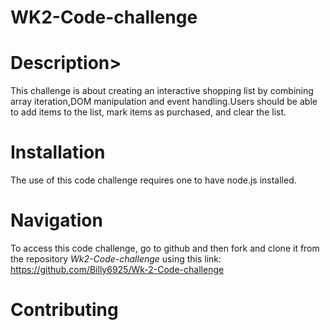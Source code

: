 # <strong>WK2-Code-challenge</strong>
# <b>Description></b>
This challenge is about creating an interactive shopping list by combining array iteration,DOM manipulation and event handling.Users should be able to add items to the list, mark items as purchased, and clear the list.
# <b>Installation</b>
The use of this code challenge requires one to have node.js installed.
# <b>Navigation</b>
To access this code challenge, go to github and then fork and clone it from the repository <em>Wk2-Code-challenge</em> using this link: https://github.com/Billy6925/Wk-2-Code-challenge
# <b>Contributing</b>


